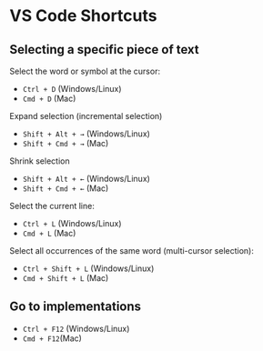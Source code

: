 # VS Code Shortcuts

## Selecting a specific piece of text

Select the word or symbol at the cursor:

- `Ctrl + D` (Windows/Linux)
- `Cmd + D` (Mac)

Expand selection (incremental selection)

- `Shift + Alt + →` (Windows/Linux)
- `Shift + Cmd + →` (Mac)

Shrink selection

- `Shift + Alt + ←` (Windows/Linux)
- `Shift + Cmd + ←` (Mac)

Select the current line:

- `Ctrl + L` (Windows/Linux)
- `Cmd + L` (Mac)

Select all occurrences of the same word (multi-cursor selection):

- `Ctrl + Shift + L` (Windows/Linux)
- `Cmd + Shift + L` (Mac)

## Go to implementations

- `Ctrl + F12` (Windows/Linux)
- `Cmd + F12`(Mac)
